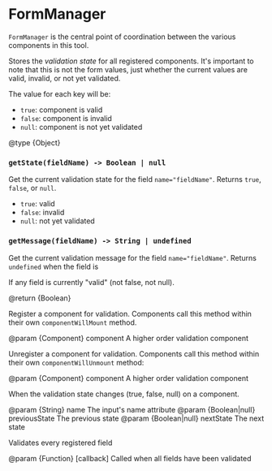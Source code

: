 # FormManager

`FormManager` is the central point of coordination between the various
components in this tool.


Stores the *validation state* for all registered components. It's important
to note that this is not the form values, just whether the current values
are valid, invalid, or not yet validated.

The value for each key will be:

* `true`: component is valid
* `false`: component is invalid
* `null`: component is not yet validated

@type {Object}


### `getState(fieldName) -> Boolean | null`

Get the current validation state for the field `name="fieldName"`. Returns
`true`, `false`, or `null`.

* `true`: valid
* `false`: invalid
* `null`: not yet validated


### `getMessage(fieldName) -> String | undefined`

Get the current validation message for the field `name="fieldName"`.
Returns `undefined` when the field is


If any field is currently "valid" (not false, not null).

@return {Boolean}


Register a component for validation. Components call this method within
their own `componentWillMount` method.

@param {Component} component A higher order validation component


Unregister a component for validation. Components call this method within
their own `componentWillUnmount` method:

@param {Component} component A higher order validation component


When the validation state changes (true, false, null) on a component.

@param {String} name                The input's name attribute
@param {Boolean|null} previousState The previous state
@param {Boolean|null} nextState     The next state


Validates every registered field

@param {Function} [callback] Called when all fields have been validated
